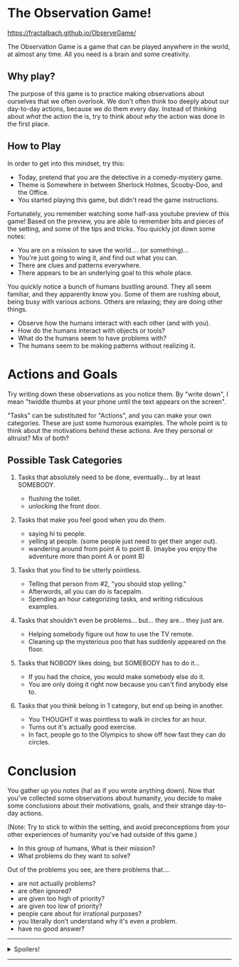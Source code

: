 
The Observation Game!
=====================

https://fractalbach.github.io/ObserveGame/

The Observation Game is a game that can be played anywhere in the world, at almost any time. All you need is a brain and some creativity.


Why play?
---------

The purpose of this game is to practice making observations about ourselves that we often overlook. We don't often think too deeply about our day-to-day actions, because we do them every day. Instead of thinking about *what* the action the is, try to think about *why* the action was done in the first place.

How to Play
-----------

In order to get into this mindset, try this:

-   Today, pretend that you are the detective in a comedy-mystery game.
-   Theme is Somewhere in between Sherlock Holmes, Scooby-Doo, and the Office.
-   You started playing this game, but didn't read the game instructions.

Fortunately, you remember watching some half-ass youtube preview of this game! Based on the preview, you are able to remember bits and pieces of the setting, and some of the tips and tricks. You quickly jot down some notes:

-   You are on a mission to save the world.... (or something)...
-   You're just going to wing it, and find out what you can.
-   There are clues and patterns everywhere.
-   There appears to be an underlying goal to this whole place.

You quickly notice a bunch of humans bustling around. They all seem familiar, and they apparently know you. Some of them are rushing about, being busy with various actions. Others are relaxing; they are doing other things.

-   Observe how the humans interact with each other (and with you).
-   How do the humans interact with objects or tools?
-   What do the humans seem to have problems with?
-   The humans seem to be making patterns without realizing it.

Actions and Goals
=================

Try writing down these observations as you notice them. By "write down", I mean "twiddle thumbs at your phone until the text appears on the screen".

"Tasks" can be substituted for "Actions", and you can make your own categories. These are just some humorous examples. The whole point is to think about the motivations behind these actions. Are they personal or altruist? Mix of both?

Possible Task Categories
------------------------

1.  Tasks that absolutely need to be done, eventually... by at least SOMEBODY.

    -   flushing the toilet.
    -   unlocking the front door.

2.  Tasks that make you feel good when you do them.

    -   saying hi to people.
    -   yelling at people. (some people just need to get their anger out).
    -   wandering around from point A to point B. (maybe you enjoy the adventure more than point A or point B)

3.  Tasks that you find to be utterly pointless.

    -   Telling that person from \#2, "you should stop yelling."
    -   Afterwords, all you can do is facepalm.
    -   Spending an hour categorizing tasks, and writing ridiculous examples.

4.  Tasks that shouldn't even be problems... but... they are... they just are.

    -   Helping somebody figure out how to use the TV remote.
    -   Cleaning up the mysterious poo that has suddenly appeared on the floor.

5.  Tasks that NOBODY likes doing, but SOMEBODY has to do it...

    -   If you had the choice, you would make somebody else do it.
    -   You are only doing it right now because you can't find anybody else to.

6.  Tasks that you think belong in 1 category, but end up being in another.

    -   You THOUGHT it was pointless to walk in circles for an hour.
    -   Turns out it's actually good exercise.
    -   In fact, people go to the Olympics to show off how fast they can do circles.

Conclusion
==========

You gather up you notes (ha! as if you wrote anything down). Now that you've collected some observations about humanity, you decide to make some conclusions about their motivations, goals, and their strange day-to-day actions.

(Note: Try to stick to within the setting, and avoid preconceptions from your other experiences of humanity you've had outside of this game.)

-   In this group of humans, What is their mission?
-   What problems do they want to solve?

Out of the problems you see, are there problems that....

-   are not actually problems?
-   are often ignored?
-   are given too high of priority?
-   are given too low of priority?
-   people care about for irrational purposes?
-   you literally don't understand why it's even a problem.
-   have no good answer?

------------------------------------------------------------------------

<details> <summary>Spoilers!</summary>

The secret mission is to "identify and define problems". Solving a problem is easier than organizing a problem in such a way that it becomes a solvable.

</details>

------------------------------------------------------------------------
